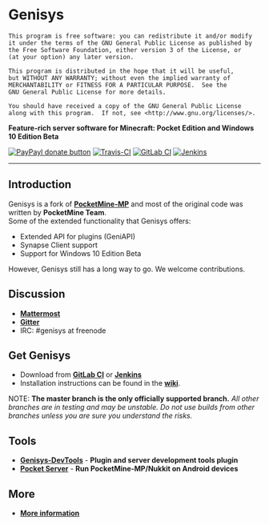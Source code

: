 Genisys
===================

	This program is free software: you can redistribute it and/or modify
	it under the terms of the GNU General Public License as published by
	the Free Software Foundation, either version 3 of the License, or
	(at your option) any later version.

	This program is distributed in the hope that it will be useful,
	but WITHOUT ANY WARRANTY; without even the implied warranty of
	MERCHANTABILITY or FITNESS FOR A PARTICULAR PURPOSE.  See the
	GNU General Public License for more details.

	You should have received a copy of the GNU General Public License
	along with this program.  If not, see <http://www.gnu.org/licenses/>.

__Feature-rich server software for Minecraft: Pocket Edition and Windows 10 Edition Beta__

[![PayPayl donate button](https://img.shields.io/badge/paypal-donate-yellow.svg)](https://www.paypal.com/cgi-bin/webscr?cmd=_donations&business=itxtechnologiesllc%40gmail%2ecom&lc=GB&item_name=Genisys&currency_code=USD&bn=PP%2dDonationsBF%3abtn_donate_LG%2egif%3aNonHosted)
[![Travis-CI](https://img.shields.io/travis/iTXTech/Genisys/master.svg)](https://travis-ci.org/iTXTech/Genisys)
[![GitLab CI](https://gitlab.com/itxtech/genisys/badges/master/build.svg)](https://gitlab.com/itxtech/genisys/pipelines?scope=branches)
[![Jenkins](https://img.shields.io/jenkins/s/https/ci.itxtech.org/Genisys.svg)](https://ci.itxtech.org/job/Genisys/lastSuccessfulBuild/)

-------------

Introduction
-------------
Genisys is a fork of **[PocketMine-MP](https://github.com/PocketMine/PocketMine-MP)** and most of the original code was written by **PocketMine Team**.<br>
Some of the extended functionality that Genisys offers:

* Extended API for plugins (GeniAPI)
* Synapse Client support
* Support for Windows 10 Edition Beta

However, Genisys still has a long way to go. We welcome contributions.

Discussion
-------------
* __[Mattermost](https://mattermost.itxtech.org/itxtechnologies/channels/genisys)__
* __[Gitter](https://gitter.im/iTXTech/Genisys?utm_source=badge&utm_medium=badge&utm_campaign=pr-badge&utm_content=badge)__
* IRC: #genisys at freenode

Get Genisys
-------------
* Download from __[GitLab CI](https://gitlab.com/itxtech/genisys/pipelines?scope=branches)__ or __[Jenkins](https://ci.itxtech.org/job/Genisys/lastSuccessfulBuild/)__
* Installation instructions can be found in the __[wiki](https://github.com/iTXTech/Genisys/wiki)__.

NOTE: **The master branch is the only officially supported branch.**
_All other branches are in testing and may be unstable. Do not use builds from other branches unless you are sure you understand the risks._

Tools
-------------
* **[Genisys-DevTools](https://github.com/iTXTech/Genisys-DevTools)** - **Plugin and server development tools plugin**
* **[Pocket Server](https://github.com/fengberd/MinecraftPEServer)** - **Run PocketMine-MP/Nukkit on Android devices**

More
-------------
* __[More information](https://github.com/iTXTech/Genisys/wiki/More-information)__
